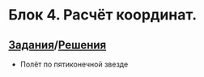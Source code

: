 # Блок 4. Расчёт координат.

## [Задания](./Задания.md)/[Решения](./Решения.md)
* Полёт по пятиконечной звезде

